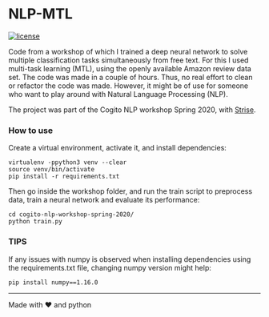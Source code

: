 # NLP-MTL
[![license](https://img.shields.io/github/license/DAVFoundation/captain-n3m0.svg?style=flat-square)](https://github.com/DAVFoundation/captain-n3m0/blob/master/LICENSE)

Code from a workshop of which I trained a deep neural network to solve multiple classification tasks simultaneously from free text. For this I used multi-task learning (MTL), using the openly available Amazon review data set. The code was made in a couple of hours. Thus, no real effort to clean or refactor the code was made. However, it might be of use for someone who want to play around with Natural Language Processing (NLP).

The project was part of the Cogito NLP workshop Spring 2020, with [Strise](https://github.com/strise/cogito-workshop-spring-2020).

### How to use
Create a virtual environment, activate it, and install dependencies:
```
virtualenv -ppython3 venv --clear
source venv/bin/activate
pip install -r requirements.txt
```

Then go inside the workshop folder, and run the train script to preprocess data, train a neural network and evaluate its performance:
```
cd cogito-nlp-workshop-spring-2020/
python train.py
```

### TIPS
If any issues with numpy is observed when installing dependencies using the requirements.txt file, changing numpy version might help:
```
pip install numpy==1.16.0
```

------

Made with :heart: and python
